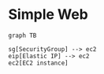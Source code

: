 Simple Web
===

```mermaid
graph TB

sg[SecurityGroup] --> ec2
eip[Elastic IP] --> ec2
ec2[EC2 instance]

```